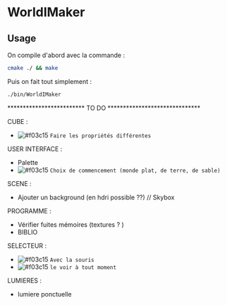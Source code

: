 # WorldIMaker

## Usage

On compile d'abord avec la commande :

```bash
cmake ./ && make
```

Puis on fait tout simplement :

```bash
./bin/WorldIMaker
```


************************* TO DO ******************************

CUBE : 
- ![#f03c15](https://placehold.it/15/f03c15/000000?text=+) `Faire les propriétés différentes`

USER INTERFACE : 
- Palette
- ![#f03c15](https://placehold.it/15/f03c15/000000?text=+) `Choix de commencement (monde plat, de terre, de sable)`

SCENE : 
- Ajouter un background (en hdri possible ??) // Skybox

PROGRAMME : 
- Vérifier fuites mémoires (textures ? )
- BIBLIO

SELECTEUR :
- ![#f03c15](https://placehold.it/15/f03c15/000000?text=+) `Avec la souris`
- ![#f03c15](https://placehold.it/15/f03c15/000000?text=+) `le voir à tout moment`

LUMIERES :
- lumiere ponctuelle


